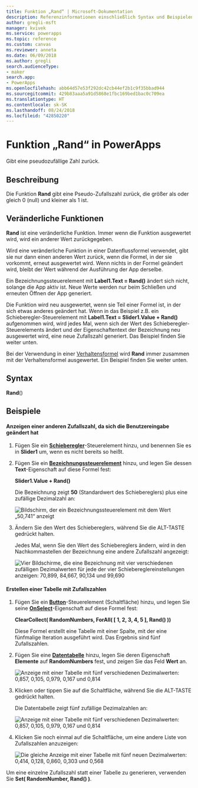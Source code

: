 ```yaml
---
title: Funktion „Rand“ | Microsoft-Dokumentation
description: Referenzinformationen einschließlich Syntax und Beispielen für die Funktion „Rand“ in PowerApps
author: gregli-msft
manager: kvivek
ms.service: powerapps
ms.topic: reference
ms.custom: canvas
ms.reviewer: anneta
ms.date: 06/09/2018
ms.author: gregli
search.audienceType:
- maker
search.app:
- PowerApps
ms.openlocfilehash: abb64d57e53f292dc42cb44ef2b1c9f35bbad944
ms.sourcegitcommit: 429b83aaa5a91d5868e1fbc169bed1bac0c709ea
ms.translationtype: HT
ms.contentlocale: sk-SK
ms.lasthandoff: 08/24/2018
ms.locfileid: "42850220"
---
```

# <a name="rand-function-in-powerapps"></a>Funktion „Rand“ in PowerApps
Gibt eine pseudozufällige Zahl zurück.

## <a name="description"></a>Beschreibung
Die Funktion **Rand** gibt eine Pseudo-Zufallszahl zurück, die größer als oder gleich 0 (null) und kleiner als 1 ist.

## <a name="volatile-functions"></a>Veränderliche Funktionen
**Rand** ist eine veränderliche Funktion.  Immer wenn die Funktion ausgewertet wird, wird ein anderer Wert zurückgegeben.  

Wird eine veränderliche Funktion in einer Datenflussformel verwendet, gibt sie nur dann einen anderen Wert zurück, wenn die Formel, in der sie vorkommt, erneut ausgewertet wird.  Wenn nichts in der Formel geändert wird, bleibt der Wert während der Ausführung der App derselbe.

Ein Bezeichnungssteuerelement mit **Label1.Text = Rand()** ändert sich nicht, solange die App aktiv ist.  Neue Werte werden nur beim Schließen und erneuten Öffnen der App generiert.

Die Funktion wird neu ausgewertet, wenn sie Teil einer Formel ist, in der sich etwas anderes geändert hat.  Wenn in das Beispiel z.B. ein Schieberegler-Steuerelement mit **Label1.Text = Slider1.Value + Rand()** aufgenommen wird, wird jedes Mal, wenn sich der Wert des Schieberegler-Steuerelements ändert und der Eigenschaftentext der Bezeichnung neu ausgewertet wird, eine neue Zufallszahl generiert.  Das Beispiel finden Sie weiter unten.

Bei der Verwendung in einer [Verhaltensformel](../working-with-formulas-in-depth.md) wird **Rand** immer zusammen mit der Verhaltensformel ausgewertet.  Ein Beispiel finden Sie weiter unten.

## <a name="syntax"></a>Syntax
**Rand**()

## <a name="examples"></a>Beispiele

#### <a name="display-a-different-random-number-as-user-input-changes"></a>Anzeigen einer anderen Zufallszahl, da sich die Benutzereingabe geändert hat
1. Fügen Sie ein **[Schieberegler](../controls/control-slider.md)**-Steuerelement hinzu, und benennen Sie es in **Slider1** um, wenn es nicht bereits so heißt.

1. Fügen Sie ein **[Bezeichnungssteuerelement](../controls/control-text-box.md)** hinzu, und legen Sie dessen **Text**-Eigenschaft auf diese Formel fest:

    **Slider1.Value + Rand()**

    Die Bezeichnung zeigt **50** (Standardwert des Schiebereglers) plus eine zufällige Dezimalzahl an:

    ![Bildschirm, der ein Bezeichnungssteuerelement mit dem Wert „50,741“ anzeigt](media/function-rand/rand-slider-1.png)

1. Ändern Sie den Wert des Schiebereglers, während Sie die ALT-TASTE gedrückt halten.

    Jedes Mal, wenn Sie den Wert des Schiebereglers ändern, wird in den Nachkommastellen der Bezeichnung eine andere Zufallszahl angezeigt:

    ![Vier Bildschirme, die eine Bezeichnung mit vier verschiedenen zufälligen Dezimalwerten für jede der vier Schiebereglereinstellungen anzeigen: 70,899, 84,667, 90,134 und 99,690](media/function-rand/rand-slider-results.png)

#### <a name="create-a-table-of-random-numbers"></a>Erstellen einer Tabelle mit Zufallszahlen
1. Fügen Sie ein **[Button](../controls/control-button.md)**-Steuerelement (Schaltfläche) hinzu, und legen Sie seine **[OnSelect](../controls/properties-core.md)**-Eigenschaft auf diese Formel fest:

    **ClearCollect( RandomNumbers, ForAll( [ 1, 2, 3, 4, 5 ], Rand() ))**

    Diese Formel erstellt eine Tabelle mit einer Spalte, mit der eine fünfmalige Iteration ausgeführt wird. Das Ergebnis sind fünf Zufallszahlen.

1. Fügen Sie eine **[Datentabelle](../controls/control-data-table.md)** hinzu, legen Sie deren Eigenschaft **Elemente** auf **RandomNumbers** fest, und zeigen Sie das Feld **Wert** an.

    ![Anzeige mit einer Tabelle mit fünf verschiedenen Dezimalwerten: 0,857, 0,105, 0,979, 0,167 und 0,814](media/function-rand/set-show-data.png)

1. Klicken oder tippen Sie auf die Schaltfläche, während Sie die ALT-TASTE gedrückt halten.

    Die Datentabelle zeigt fünf zufällige Dezimalzahlen an:

    ![Anzeige mit einer Tabelle mit fünf verschiedenen Dezimalwerten: 0,857, 0,105, 0,979, 0,167 und 0,814](media/function-rand/rand-collection-1.png)

1. Klicken Sie noch einmal auf die Schaltfläche, um eine andere Liste von Zufallszahlen anzuzeigen:

    ![Die gleiche Anzeige mit einer Tabelle mit fünf neuen Dezimalwerten: 0,414, 0,128, 0,860, 0,303 und 0,568](media/function-rand/rand-collection-2.png)

Um eine einzelne Zufallszahl statt einer Tabelle zu generieren, verwenden Sie **Set( RandomNumber, Rand() )**.
